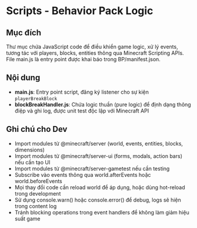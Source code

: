 # Scripts - Behavior Pack Logic

## Mục đích
Thư mục chứa JavaScript code để điều khiển game logic, xử lý events, tương tác với players, blocks, entities thông qua Minecraft Scripting APIs. File main.js là entry point được khai báo trong BP/manifest.json.

## Nội dung
- **main.js**: Entry point script, đăng ký listener cho sự kiện `playerBreakBlock`
- **blockBreakHandler.js**: Chứa logic thuần (pure logic) để định dạng thông điệp và ghi log, được unit test độc lập với Minecraft API

## Ghi chú cho Dev
- Import modules từ @minecraft/server (world, events, entities, blocks, dimensions)
- Import modules từ @minecraft/server-ui (forms, modals, action bars) nếu cần tạo UI
- Import modules từ @minecraft/server-gametest nếu cần testing
- Subscribe vào events thông qua world.afterEvents hoặc world.beforeEvents
- Mọi thay đổi code cần reload world để áp dụng, hoặc dùng hot-reload trong development
- Sử dụng console.warn() hoặc console.error() để debug, logs sẽ hiện trong content log
- Tránh blocking operations trong event handlers để không làm giảm hiệu suất game
